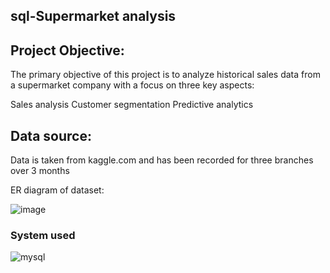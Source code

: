 ## sql-Supermarket analysis

## Project Objective:

  The primary objective of this project is to analyze historical sales data from a supermarket company with a focus on three key aspects:
  
  Sales analysis
  Customer segmentation
  Predictive analytics

## Data source:

  Data is taken from kaggle.com and has been recorded for three branches over 3 months

  ER diagram of dataset:

  ![image](https://github.com/syed-mohammad-imam/sql-project/assets/106855181/b8ea289d-4f57-49df-93f2-0064387827d8)

###  System used 
![mysql](https://github.com/syed-mohammad-imam/sql-project/assets/106855181/9cba023a-bcab-4799-a92f-408be7872364)
